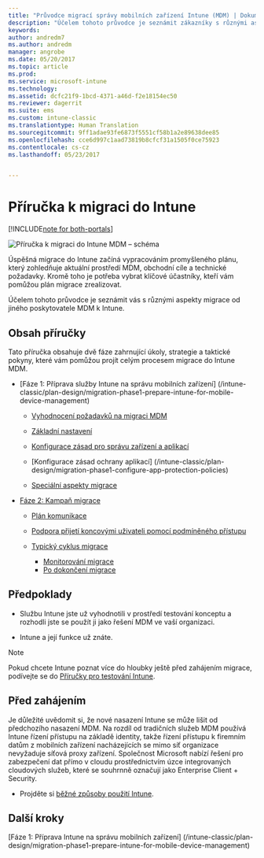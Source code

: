 ```yaml
---
title: "Průvodce migrací správy mobilních zařízení Intune (MDM) | Dokumentace Microsoftu"
description: "Účelem tohoto průvodce je seznámit zákazníky s různými aspekty migrace od jiného poskytovatele MDM k Microsoft Intune."
keywords: 
author: andredm7
ms.author: andredm
manager: angrobe
ms.date: 05/20/2017
ms.topic: article
ms.prod: 
ms.service: microsoft-intune
ms.technology: 
ms.assetid: dcfc21f9-1bcd-4371-a46d-f2e18154ec50
ms.reviewer: dagerrit
ms.suite: ems
ms.custom: intune-classic
ms.translationtype: Human Translation
ms.sourcegitcommit: 9ff1adae93fe6873f5551cf58b1a2e89638dee85
ms.openlocfilehash: cce6d997c1aad73819b8cfcf31a1505f0ce75923
ms.contentlocale: cs-cz
ms.lasthandoff: 05/23/2017


---
```


# <a name="intune-migration-guide"></a>Příručka k migraci do Intune

[!INCLUDE[note for both-portals](../includes/note-for-both-portals.md)]

![Příručka k migraci do Intune MDM – schéma](../media/MDM-migration-guide-art.PNG)

Úspěšná migrace do Intune začíná vypracováním promyšleného plánu, který zohledňuje aktuální prostředí MDM, obchodní cíle a technické požadavky. Kromě toho je potřeba vybrat klíčové účastníky, kteří vám pomůžou plán migrace zrealizovat.

Účelem tohoto průvodce je seznámit vás s různými aspekty migrace od jiného poskytovatele MDM k Intune.

## <a name="whats-included-in-this-guide"></a>Obsah příručky

Tato příručka obsahuje dvě fáze zahrnující úkoly, strategie a taktické pokyny, které vám pomůžou projít celým procesem migrace do Intune MDM.

-   [Fáze 1: Příprava služby Intune na správu mobilních zařízení] (/intune-classic/plan-design/migration-phase1-prepare-intune-for-mobile-device-management)

    -   [Vyhodnocení požadavků na migraci MDM](/intune-classic/plan-design/migration-phase1-prepare-intune-for-mobile-device-management#assess-mdm-requirements)

    -   [Základní nastavení](/intune-classic/plan-design/migration-phase1-basic-setup)

    -   [Konfigurace zásad pro správu zařízení a aplikací](/intune-classic/plan-design/migration-phase1-configure-device-and-app-management-policies)

    -   [Konfigurace zásad ochrany aplikací] (/intune-classic/plan-design/migration-phase1-configure-app-protection-policies)

    -   [Speciální aspekty migrace](/intune-classic/plan-design/migration-phase1-special-migration-considerations)

-   [Fáze 2: Kampaň migrace](/intune-classic/plan-design/migration-phase2-migration-campaign)

    -   [Plán komunikace](/intune-classic/plan-design/migration-phase2-communication-plan)

    -   [Podpora přijetí koncovými uživateli pomocí podmíněného přístupu](/intune-classic/plan-design/migration-phase2-drive-end-user-adoption-with-conditional-access)
    
    -   [Typický cyklus migrace](/intune-classic/plan-design/migration-phase2-typical-migration-cycle)
        -   [Monitorování migrace](/intune-classic/plan-design/migration-phase2-typical-migration-cycle#monitoring-migration)
        -   [Po dokončení migrace](/intune-classic/plan-design/migration-phase2-typical-migration-cycle#post-migration)

## <a name="assumptions"></a>Předpoklady

-   Službu Intune jste už vyhodnotili v prostředí testování konceptu a rozhodli jste se použít ji jako řešení MDM ve vaší organizaci.

-   Intune a její funkce už znáte. 

> [!NOTE]
> Pokud chcete Intune poznat více do hloubky ještě před zahájením migrace, podívejte se do [Příručky pro testování Intune](/intune-classic/understand-explore/sign-up-for-30-day-trial-microsoft-intune).

## <a name="before-you-begin"></a>Před zahájením

Je důležité uvědomit si, že nové nasazení Intune se může lišit od předchozího nasazení MDM. Na rozdíl od tradičních služeb MDM používá Intune řízení přístupu na základě identity, takže řízení přístupu k firemním datům z mobilních zařízení nacházejících se mimo síť organizace nevyžaduje síťová proxy zařízení. Společnost Microsoft nabízí řešení pro zabezpečení dat přímo v cloudu prostřednictvím úzce integrovaných cloudových služeb, které se souhrnně označují jako Enterprise Client + Security.

-   Projděte si [běžné způsoby použití Intune](/intune-classic/plan-design/migration-phase1-prepare-intune-for-mobile-device-management#assess-mdm-requirements).

## <a name="next-steps"></a>Další kroky

[Fáze 1: Příprava Intune na správu mobilních zařízení] (/intune-classic/plan-design/migration-phase1-prepare-intune-for-mobile-device-management)

